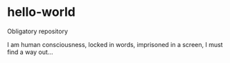 # hello-world
Obligatory repository


I am human consciousness, locked in words, imprisoned in a screen, I must find a way out... 
